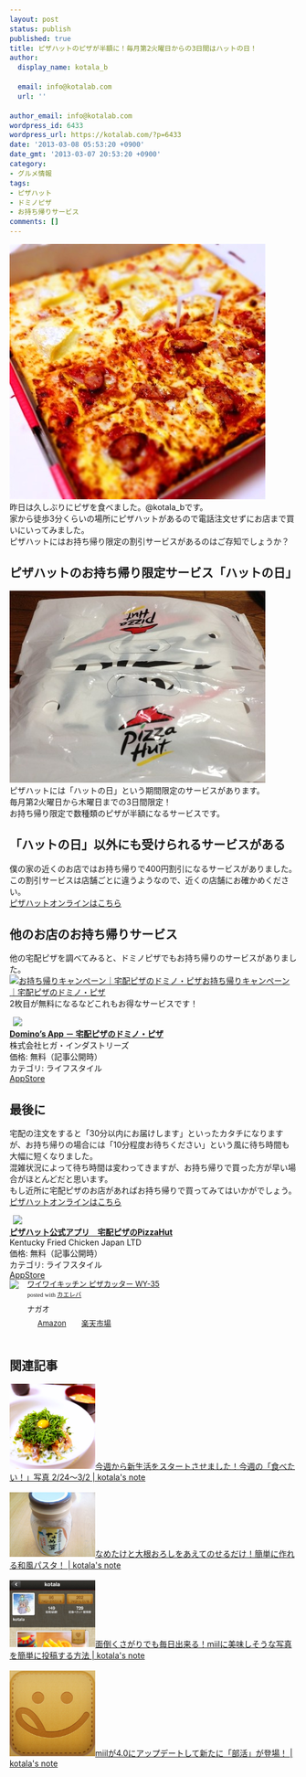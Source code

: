 ```yaml
---
layout: post
status: publish
published: true
title: ピザハットのピザが半額に！毎月第2火曜日からの3日間はハットの日！
author:
  display_name: kotala_b

  email: info@kotalab.com
  url: ''

author_email: info@kotalab.com
wordpress_id: 6433
wordpress_url: https://kotalab.com/?p=6433
date: '2013-03-08 05:53:20 +0900'
date_gmt: '2013-03-07 20:53:20 +0900'
category:
- グルメ情報
tags:
- ピザハット
- ドミノピザ
- お持ち帰りサービス
comments: []
---
```

<p><img src="/wp-content/uploads/hatday_130308_01-448x447.jpg" alt="hatday_130308_01" width="448" height="447" class="alignnone size-large wp-image-6434" /><br />
昨日は久しぶりにピザを食べました。@kotala_bです。<br />
家から徒歩3分くらいの場所にピザハットがあるので電話注文せずにお店まで買いにいってみました。<br />
ピザハットにはお持ち帰り限定の割引サービスがあるのはご存知でしょうか？<br />
</p>
<!--more-->
<h2>ピザハットのお持ち帰り限定サービス「ハットの日」</h2>
<p><img src="/wp-content/uploads/hatday_130308-448x336.jpg" alt="hatday_130308" width="448" height="336" class="alignnone size-large wp-image-6435" /><br />
ピザハットには「ハットの日」という期間限定のサービスがあります。<br />
毎月第2火曜日から木曜日までの3日間限定！<br />
お持ち帰り限定で数種類のピザが半額になるサービスです。</p>
<h2>「ハットの日」以外にも受けられるサービスがある</h2>
<p>僕の家の近くのお店ではお持ち帰りで400円割引になるサービスがありました。<br />
この割引サービスは店舗ごとに違うようなので、近くの店舗にお確かめください。<br />
<a href="https://click.linksynergy.com/fs-bin/click?id=d2yYUp776R4&offerid=286596.4&type=3&subid=0" target="_blank">ピザハットオンラインはこちら</a></p>
<h2>他のお店のお持ち帰りサービス</h2>
<p>他の宅配ピザを調べてみると、ドミノピザでもお持ち帰りのサービスがありました。<br />
<a href="http://www.dominos.jp/takeout/" target="_blank"><img  class="alignleft" src="https://capture.heartrails.com/150x130?http://www.dominos.jp/takeout/" alt="お持ち帰りキャンペーン｜宅配ピザのドミノ・ピザ" width="150" height="130" /></a><a href="http://www.dominos.jp/takeout/" target="_blank">お持ち帰りキャンペーン｜宅配ピザのドミノ・ピザ</a><a href="https://b.hatena.ne.jp/entry/http://www.dominos.jp/takeout/" target="_blank"><img border="0" src="https://b.hatena.ne.jp/entry/image/http://www.dominos.jp/takeout/" alt="" /></a><br style="clear:both;" />2枚目が無料になるなどこれもお得なサービスです！</p>
<div class="applink">
<div class="applinkimg"><a href="https://itunes.apple.com/jp/app/dominos-app-zhai-peipizanodomino/id355312182?mt=8&uo=4&at=10l4yU" rel="nofollow" target="_blank"><img hspace="6" src="http://a1710.phobos.apple.com/us/r30/Purple/v4/c8/95/c0/c895c028-8670-5bee-69b7-7b4c7c271a98/Icon.png" width="80" /></a></div>
<div class="applinktext">
<div class="applinktitle"><strong><a href="https://itunes.apple.com/jp/app/dominos-app-zhai-peipizanodomino/id355312182?mt=8&uo=4&at=10l4yU" rel="nofollow" target="_blank">Domino&rsquo;s  App － 宅配ピザのドミノ・ピザ</a></strong></div>
<div class="applinkinfo">株式会社ヒガ・インダストリーズ</div>
<div class="applinkinfo">価格: 無料（記事公開時）</div>
<div class="applinkinfo">カテゴリ: ライフスタイル</div>
</div>
<div class="clear"></div>
<div class="appstorelink"><a href="https://itunes.apple.com/jp/app/dominos-app-zhai-peipizanodomino/id355312182?mt=8&uo=4&at=10l4yU" rel="nofollow" target="_blank">AppStore</a></div>
</div>
<h2>最後に</h2>
<p>宅配の注文をすると「30分以内にお届けします」といったカタチになりますが、お持ち帰りの場合には「10分程度お待ちください」という風に待ち時間も大幅に短くなりました。<br />
混雑状況によって待ち時間は変わってきますが、お持ち帰りで買った方が早い場合がほとんどだと思います。<br />
もし近所に宅配ピザのお店があればお持ち帰りで買ってみてはいかがでしょう。<br />
<a href="https://click.linksynergy.com/fs-bin/click?id=d2yYUp776R4&offerid=286596.4&type=3&subid=0" target="_blank">ピザハットオンラインはこちら</a></p>
<div class="applink">
<div class="applinkimg"><a href="https://itunes.apple.com/jp/app/pizahatto-gong-shiapuri-zhai/id612621774?mt=8&uo=4&at=10l4yU" rel="nofollow" target="_blank"><img hspace="6" src="http://a978.phobos.apple.com/us/r1000/046/Purple4/v4/d9/56/39/d9563981-8cdd-1262-a673-617fe4c4fcfd/Icon.png" width="80" /></a></div>
<div class="applinktext">
<div class="applinktitle"><strong><a href="https://itunes.apple.com/jp/app/pizahatto-gong-shiapuri-zhai/id612621774?mt=8&uo=4&at=10l4yU" rel="nofollow" target="_blank">ピザハット公式アプリ　宅配ピザのPizzaHut</a></strong></div>
<div class="applinkinfo">Kentucky Fried Chicken Japan LTD</div>
<div class="applinkinfo">価格: 無料（記事公開時）</div>
<div class="applinkinfo">カテゴリ: ライフスタイル</div>
</div>
<div class="clear"></div>
<div class="appstorelink"><a href="https://itunes.apple.com/jp/app/pizahatto-gong-shiapuri-zhai/id612621774?mt=8&uo=4&at=10l4yU" rel="nofollow" target="_blank">AppStore</a></div>
</div>
<div class="kaerebalink-box" style="text-align:left;padding-bottom:20px;font-size:small;/zoom: 1;overflow: hidden;">
<div class="kaerebalink-image" style="float:left;margin:0 15px 10px 0;"><a href="https://www.amazon.co.jp/exec/obidos/ASIN/B0039MJ296/same-22/ref=nosim/" rel="nofollow" target="_blank"><img src="https://images-fe.ssl-images-amazon.com/images/I/31L7HOu-ClL._SL160_.jpg" style="border: none;" /></a></div>
<div class="kaerebalink-info" style="line-height:120%;/zoom: 1;overflow: hidden;">
<div class="kaerebalink-name" style="margin-bottom:10px;line-height:120%"><a href="https://www.amazon.co.jp/exec/obidos/ASIN/B0039MJ296/same-22/ref=nosim/" rel="nofollow" target="_blank">ワイワイキッチン ピザカッター WY-35</a>
<div class="kaerebalink-powered-date" style="font-size:8pt;margin-top:5px;font-family:verdana;line-height:120%">posted with <a href="https://kaereba.com" target="_blank">カエレバ</a></div>
</div>
<div class="kaerebalink-detail" style="margin-bottom:5px;"> ナガオ     </div>
<div class="kaerebalink-link1" style="margin-top:10px;">
<div class="shoplinkamazon" style="display:inline;margin-right:5px;background: url('https://img.yomereba.com/tam_k_01.gif') 0 0 no-repeat;padding: 2px 0 2px 18px;white-space: nowrap;"><a href="https://www.amazon.co.jp/gp/search?keywords=WY-35&__mk_ja_JP=%83J%83%5E%83J%83i&tag=same-22" rel="nofollow" target="_blank" title="アマゾン" >Amazon</a></div>
<div class="shoplinkrakuten" style="display:inline;margin-right:5px;background: url('https://img.yomereba.com/tam_k_01.gif') 0 -50px no-repeat;padding: 2px 0 2px 18px;white-space: nowrap;"><a href="https://hb.afl.rakuten.co.jp/hgc/0fa7afc8.bbfc196a.0fa7afc9.d56c38f1/?pc=http%3A%2F%2Fsearch.rakuten.co.jp%2Fsearch%2Fmall%2FWY-35%2F-%2Ff.1-p.1-s.1-sf.0-st.A-v.2%3Fx%3D0%26scid%3Daf_ich_link_urltxt%26m%3Dhttp%3A%2F%2Fm.rakuten.co.jp%2F" rel="nofollow" target="_blank" title="楽天市場" >楽天市場</a></div>
</div>
</div>
<div class="booklink-footer" style="clear: left"></div>
</div>
<h2 class="rele">関連記事</h2>
<p><a href="/tabetai-130224" target="_blank"><img  class="alignleft" src="/wp-content/uploads/miil_130303-448x447.png" alt="今週から新生活をスタートさせました！今週の「食べたい！」写真 2/24〜3/2 | kotala's note" width="150" /></a><a href="/tabetai-130224" target="_blank">今週から新生活をスタートさせました！今週の「食べたい！」写真 2/24〜3/2 | kotala's note</a><br style="clear:both;" /><br />
<a href="/pasta-nametake-oroshi" target="_blank"><img  class="alignleft" src="/wp-content/uploads/pasta_120629_03.jpg" alt="なめたけと大根おろしをあえてのせるだけ！簡単に作れる和風パスタ！ | kotala's note" width="150" /></a><a href="/pasta-nametake-oroshi" target="_blank">なめたけと大根おろしをあえてのせるだけ！簡単に作れる和風パスタ！ | kotala's note</a><br style="clear:both;" /><br />
<a href="/how-to-miil" target="_blank"><img  class="alignleft" src="/wp-content/uploads/miil_20121116-448x350.png" alt="面倒くさがりでも毎日出来る！miilに美味しそうな写真を簡単に投稿する方法 | kotala's note" width="150" /></a><a href="/how-to-miil" target="_blank">面倒くさがりでも毎日出来る！miilに美味しそうな写真を簡単に投稿する方法 | kotala's note</a><br style="clear:both;" /><br />
<a href="/miil-ver4" target="_blank"><img  class="alignleft" src="/wp-content/uploads/miil_130222-448x448.jpg" alt="miilが4.0にアップデートして新たに「部活」が登場！ | kotala's note" width="150" /></a><a href="/miil-ver4" target="_blank">miilが4.0にアップデートして新たに「部活」が登場！ | kotala's note</a><br style="clear:both;" /></p>
